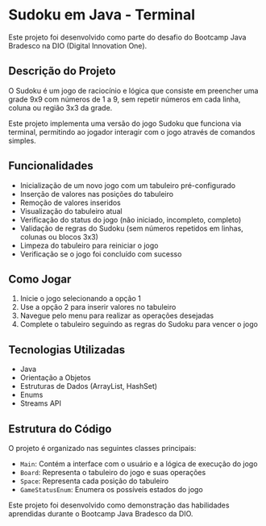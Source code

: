 # Sudoku em Java - Terminal

Este projeto foi desenvolvido como parte do desafio do Bootcamp Java Bradesco na DIO (Digital Innovation One).

## Descrição do Projeto

O Sudoku é um jogo de raciocínio e lógica que consiste em preencher uma grade 9x9 com números de 1 a 9, sem repetir números em cada linha, coluna ou região 3x3 da grade.

Este projeto implementa uma versão do jogo Sudoku que funciona via terminal, permitindo ao jogador interagir com o jogo através de comandos simples.

## Funcionalidades

- Inicialização de um novo jogo com um tabuleiro pré-configurado
- Inserção de valores nas posições do tabuleiro
- Remoção de valores inseridos
- Visualização do tabuleiro atual
- Verificação do status do jogo (não iniciado, incompleto, completo)
- Validação de regras do Sudoku (sem números repetidos em linhas, colunas ou blocos 3x3)
- Limpeza do tabuleiro para reiniciar o jogo
- Verificação se o jogo foi concluído com sucesso

## Como Jogar

1. Inicie o jogo selecionando a opção 1
2. Use a opção 2 para inserir valores no tabuleiro
3. Navegue pelo menu para realizar as operações desejadas
4. Complete o tabuleiro seguindo as regras do Sudoku para vencer o jogo

## Tecnologias Utilizadas

- Java
- Orientação a Objetos
- Estruturas de Dados (ArrayList, HashSet)
- Enums
- Streams API

## Estrutura do Código

O projeto é organizado nas seguintes classes principais:
- `Main`: Contém a interface com o usuário e a lógica de execução do jogo
- `Board`: Representa o tabuleiro do jogo e suas operações
- `Space`: Representa cada posição do tabuleiro
- `GameStatusEnum`: Enumera os possíveis estados do jogo

Este projeto foi desenvolvido como demonstração das habilidades aprendidas durante o Bootcamp Java Bradesco da DIO.
